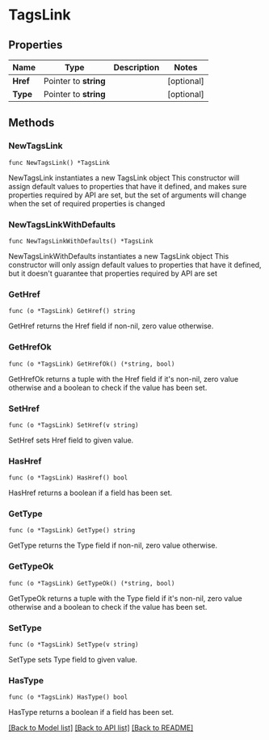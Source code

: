 # TagsLink

## Properties

Name | Type | Description | Notes
------------ | ------------- | ------------- | -------------
**Href** | Pointer to **string** |  | [optional] 
**Type** | Pointer to **string** |  | [optional] 

## Methods

### NewTagsLink

`func NewTagsLink() *TagsLink`

NewTagsLink instantiates a new TagsLink object
This constructor will assign default values to properties that have it defined,
and makes sure properties required by API are set, but the set of arguments
will change when the set of required properties is changed

### NewTagsLinkWithDefaults

`func NewTagsLinkWithDefaults() *TagsLink`

NewTagsLinkWithDefaults instantiates a new TagsLink object
This constructor will only assign default values to properties that have it defined,
but it doesn't guarantee that properties required by API are set

### GetHref

`func (o *TagsLink) GetHref() string`

GetHref returns the Href field if non-nil, zero value otherwise.

### GetHrefOk

`func (o *TagsLink) GetHrefOk() (*string, bool)`

GetHrefOk returns a tuple with the Href field if it's non-nil, zero value otherwise
and a boolean to check if the value has been set.

### SetHref

`func (o *TagsLink) SetHref(v string)`

SetHref sets Href field to given value.

### HasHref

`func (o *TagsLink) HasHref() bool`

HasHref returns a boolean if a field has been set.

### GetType

`func (o *TagsLink) GetType() string`

GetType returns the Type field if non-nil, zero value otherwise.

### GetTypeOk

`func (o *TagsLink) GetTypeOk() (*string, bool)`

GetTypeOk returns a tuple with the Type field if it's non-nil, zero value otherwise
and a boolean to check if the value has been set.

### SetType

`func (o *TagsLink) SetType(v string)`

SetType sets Type field to given value.

### HasType

`func (o *TagsLink) HasType() bool`

HasType returns a boolean if a field has been set.


[[Back to Model list]](../README.md#documentation-for-models) [[Back to API list]](../README.md#documentation-for-api-endpoints) [[Back to README]](../README.md)



